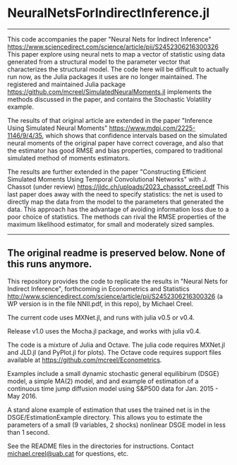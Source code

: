 # NeuralNetsForIndirectInference.jl

-----------------------------------------------------------------------------------------------------------------------------
This code accompanies the paper "Neural Nets for Indirect Inference" https://www.sciencedirect.com/science/article/pii/S2452306216300326
This paper explore using neural nets to map a vector of statistic using data generated from a structural model to the parameter vector that characterizes the structural model. The code here will be difficult to actually run now, as the Julia packages it uses are no longer maintained. The registered and maintained Julia package https://github.com/mcreel/SimulatedNeuralMoments.jl implements the methods discussed in the paper, and contains the Stochastic Volatility example. 

The results of that original article are extended in the paper "Inference Using Simulated Neural Moments" https://www.mdpi.com/2225-1146/9/4/35, which shows that confidence intervals based on the simulated neural moments of the original paper have correct coverage, and also that the estimator has good RMSE and bias properties, compared to traditional simulated method of moments estimators.

The results are further extended in the paper "Constructing Efficient Simulated Moments Using Temporal Convolutional Networks" with J. Chassot (under review) https://jldc.ch/uploads/2023_chassot_creel.pdf This last paper does away with the need to specify statistics: the net is used to directly map the data from the model to the parameters that generated the data. This approach has the advantage of avoiding information loss due to a poor choice of statistics. The methods can rival the RMSE properties of the maximum likelihood estimator, for small and moderately sized samples.


-----------------------------------------------------------------------------------------------------------------------------
The original readme is preserved below. None of this runs anymore.
-----------------------------------------------------------------------------------------------------------------------------

This repository provides the code to replicate the results in "Neural Nets for Indirect Inference", forthcoming in Econometrics and Statistics http://www.sciencedirect.com/science/article/pii/S2452306216300326 (a WP version is in the file NNII.pdf, in this repo), by Michael Creel.

The current code uses MXNet.jl, and runs with julia v0.5 or v0.4.

Release v1.0 uses the Mocha.jl package, and works with julia v0.4.

The code is a mixture of Julia and Octave. The julia code requires MXNet.jl and JLD.jl (and PyPlot.jl for plots). The Octave code requires support files available at https://github.com/mcreel/Econometrics.

Examples include a small dynamic stochastic general equilibirum (DSGE) model, a simple MA(2) model, and and example of estimation of a continuous time jump diffusion model using S&P500 data for Jan. 2015 - May 2016.

A stand alone example of estimation that uses the trained net is in the DSGE/EstimationExample directory. This allows you to estimate the parameters of a small (9 variables, 2 shocks) nonlinear DSGE model in less than 1 second. 

See the README files in the directories for instructions. Contact michael.creel@uab.cat for questions, etc.

